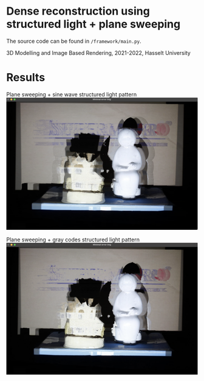 # Dense reconstruction using structured light + plane sweeping
The source code can be found in `/framework/main.py`.

3D Modelling and Image Based Rendering, 2021-2022, Hasselt University 

# Results
Plane sweeping + sine wave structured light pattern
![sine_wave](./sine_wave_inter_standpoint.png?raw=true "Sine wave")

Plane sweeping + gray codes structured light pattern
![gray_codes](./graycode_inter_standpoint.png?raw=true "Gray codes")
